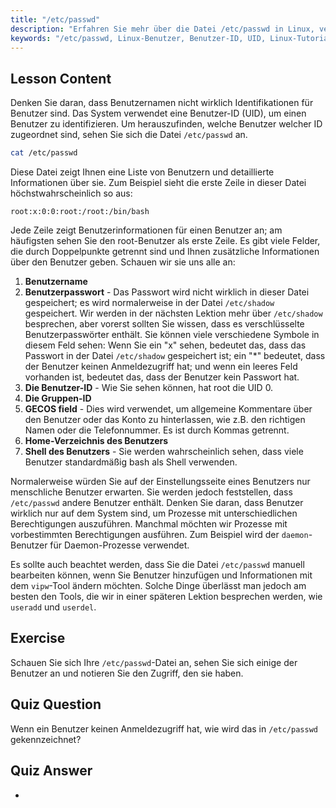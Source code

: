 ```yaml
---
title: "/etc/passwd"
description: "Erfahren Sie mehr über die Datei /etc/passwd in Linux, verstehen Sie die Felder der Benutzerinformationen und wie UIDs funktionieren. Erkunden Sie diese essentielle Konfigurationsdatei."
keywords: "/etc/passwd, Linux-Benutzer, Benutzer-ID, UID, Linux-Tutorial, Anfänger, Anleitung, Linux-Befehle"
---
```


## Lesson Content

Denken Sie daran, dass Benutzernamen nicht wirklich Identifikationen für Benutzer sind. Das System verwendet eine Benutzer-ID (UID), um einen Benutzer zu identifizieren. Um herauszufinden, welche Benutzer welcher ID zugeordnet sind, sehen Sie sich die Datei `/etc/passwd` an.

```bash
cat /etc/passwd
```

Diese Datei zeigt Ihnen eine Liste von Benutzern und detaillierte Informationen über sie. Zum Beispiel sieht die erste Zeile in dieser Datei höchstwahrscheinlich so aus:

```plaintext
root:x:0:0:root:/root:/bin/bash
```

Jede Zeile zeigt Benutzerinformationen für einen Benutzer an; am häufigsten sehen Sie den root-Benutzer als erste Zeile. Es gibt viele Felder, die durch Doppelpunkte getrennt sind und Ihnen zusätzliche Informationen über den Benutzer geben. Schauen wir sie uns alle an:

1. **Benutzername**
2. **Benutzerpasswort** - Das Passwort wird nicht wirklich in dieser Datei gespeichert; es wird normalerweise in der Datei `/etc/shadow` gespeichert. Wir werden in der nächsten Lektion mehr über `/etc/shadow` besprechen, aber vorerst sollten Sie wissen, dass es verschlüsselte Benutzerpasswörter enthält. Sie können viele verschiedene Symbole in diesem Feld sehen: Wenn Sie ein "x" sehen, bedeutet das, dass das Passwort in der Datei `/etc/shadow` gespeichert ist; ein "\*" bedeutet, dass der Benutzer keinen Anmeldezugriff hat; und wenn ein leeres Feld vorhanden ist, bedeutet das, dass der Benutzer kein Passwort hat.
3. **Die Benutzer-ID** - Wie Sie sehen können, hat root die UID 0.
4. **Die Gruppen-ID**
5. **GECOS field** - Dies wird verwendet, um allgemeine Kommentare über den Benutzer oder das Konto zu hinterlassen, wie z.B. den richtigen Namen oder die Telefonnummer. Es ist durch Kommas getrennt.
6. **Home-Verzeichnis des Benutzers**
7. **Shell des Benutzers** - Sie werden wahrscheinlich sehen, dass viele Benutzer standardmäßig bash als Shell verwenden.

Normalerweise würden Sie auf der Einstellungsseite eines Benutzers nur menschliche Benutzer erwarten. Sie werden jedoch feststellen, dass `/etc/passwd` andere Benutzer enthält. Denken Sie daran, dass Benutzer wirklich nur auf dem System sind, um Prozesse mit unterschiedlichen Berechtigungen auszuführen. Manchmal möchten wir Prozesse mit vorbestimmten Berechtigungen ausführen. Zum Beispiel wird der `daemon`-Benutzer für Daemon-Prozesse verwendet.

Es sollte auch beachtet werden, dass Sie die Datei `/etc/passwd` manuell bearbeiten können, wenn Sie Benutzer hinzufügen und Informationen mit dem `vipw`-Tool ändern möchten. Solche Dinge überlässt man jedoch am besten den Tools, die wir in einer späteren Lektion besprechen werden, wie `useradd` und `userdel`.

## Exercise

Schauen Sie sich Ihre `/etc/passwd`-Datei an, sehen Sie sich einige der Benutzer an und notieren Sie den Zugriff, den sie haben.

## Quiz Question

Wenn ein Benutzer keinen Anmeldezugriff hat, wie wird das in `/etc/passwd` gekennzeichnet?

## Quiz Answer

-
